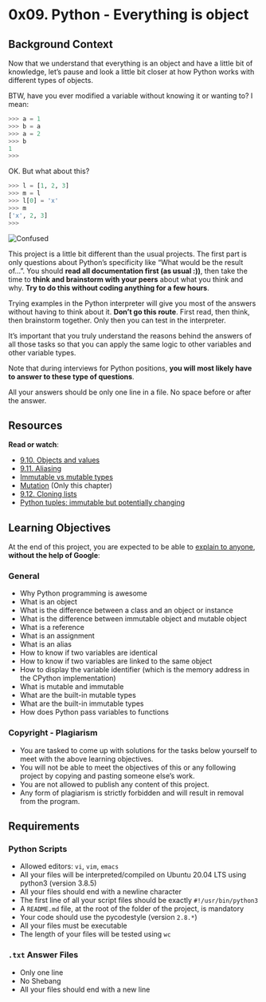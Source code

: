# 0x09. Python - Everything is object

## Background Context

Now that we understand that everything is an object and have a little bit of knowledge, let’s pause and look a little bit closer at how Python works with different types of objects.

BTW, have you ever modified a variable without knowing it or wanting to? I mean:

```python
>>> a = 1
>>> b = a
>>> a = 2
>>> b
1
>>>
``` 

OK. But what about this?
```python
>>> l = [1, 2, 3]
>>> m = l
>>> l[0] = 'x'
>>> m
['x', 2, 3]
>>> 
```

![Confused](https://media.giphy.com/media/wAjfQ9MLUfFjq/giphy.gif)

This project is a little bit different than the usual projects. The first part is only questions about Python’s specificity like “What would be the result of…”. 
You should **read all documentation first (as usual :))**, then take the time to **think and brainstorm with your peers** about what you think and why. **Try to do this without coding anything for a few hours**.

Trying examples in the Python interpreter will give you most of the answers without having to think about it. **Don’t go this route**. First read, then think, then brainstorm together. Only then you can test in the interpreter.

It’s important that you truly understand the reasons behind the answers of all those tasks so that you can apply the same logic to other variables and other variable types.

Note that during interviews for Python positions, **you will most likely have to answer to these type of questions**.

All your answers should be only one line in a file. No space before or after the answer.

## Resources

**Read or watch**:

- [9.10. Objects and values](https://docs.python.org/3/tutorial/datastructures.html#objects-values) 
- [9.11. Aliasing](https://docs.python.org/3/tutorial/datastructures.html#aliasing)
- [Immutable vs mutable types](https://docs.python.org/3/tutorial/datastructures.html#immutable-vs-mutable-types)
- [Mutation](https://docs.python.org/3/tutorial/datastructures.html#more-on-lists) (Only this chapter)
- [9.12. Cloning lists](https://docs.python.org/3/tutorial/datastructures.html#cloning-lists)
- [Python tuples: immutable but potentially changing](https://docs.python.org/3/tutorial/datastructures.html#tuples-and-sequences)

## Learning Objectives

At the end of this project, you are expected to be able to [explain to anyone](https://intranet.hbtn.io/rltoken/J02m-YVaLqu3rtRDGfg5NQ), **without the help of Google**:

### General

- Why Python programming is awesome
- What is an object
- What is the difference between a class and an object or instance
- What is the difference between immutable object and mutable object
- What is a reference
- What is an assignment
- What is an alias
- How to know if two variables are identical
- How to know if two variables are linked to the same object
- How to display the variable identifier (which is the memory address in the CPython implementation)
- What is mutable and immutable
- What are the built-in mutable types
- What are the built-in immutable types
- How does Python pass variables to functions

### Copyright - Plagiarism

- You are tasked to come up with solutions for the tasks below yourself to meet with the above learning objectives.
- You will not be able to meet the objectives of this or any following project by copying and pasting someone else’s work.
- You are not allowed to publish any content of this project.
- Any form of plagiarism is strictly forbidden and will result in removal from the program.

## Requirements

### Python Scripts

- Allowed editors: `vi`, `vim`, `emacs`
- All your files will be interpreted/compiled on Ubuntu 20.04 LTS using python3 (version 3.8.5)
- All your files should end with a newline character
- The first line of all your script files should be exactly `#!/usr/bin/python3`
- A `README.md` file, at the root of the folder of the project, is mandatory
- Your code should use the pycodestyle (version `2.8.*`)
- All your files must be executable
- The length of your files will be tested using `wc`

### `.txt` Answer Files

- Only one line
- No Shebang
- All your files should end with a new line

